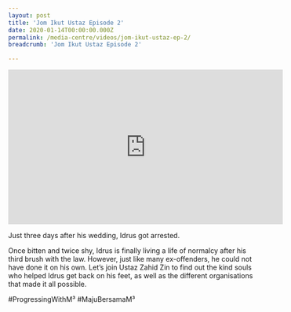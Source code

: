 ```yaml
---
layout: post
title: 'Jom Ikut Ustaz Episode 2'
date: 2020-01-14T00:00:00.000Z
permalink: /media-centre/videos/jom-ikut-ustaz-ep-2/
breadcrumb: 'Jom Ikut Ustaz Episode 2'

---
```



<div class="bp-youtube">
<iframe width="560" height="315" src="https://www.youtube.com/embed/rt-x8aDm3ck" frameborder="0" allow="accelerometer; autoplay; encrypted-media; gyroscope; picture-in-picture" allowfullscreen></iframe>

</div>

Just three days after his wedding, Idrus got arrested. 

Once bitten and twice shy, Idrus is finally living a life of normalcy after his third brush with the law. However, just like many ex-offenders, he could not have done it on his own. Let’s join Ustaz Zahid Zin to find out the kind souls who helped Idrus get back on his feet, as well as the different organisations that made it all possible.

#ProgressingWithM³ #MajuBersamaM³
